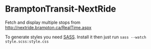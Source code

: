 # BramptonTransit-NextRide
Fetch and display multiple stops from http://nextride.brampton.ca/RealTime.aspx

To generate styles you need [SASS](http://sass-lang.com). Install it
then just run `sass --watch style.scss:style.css`